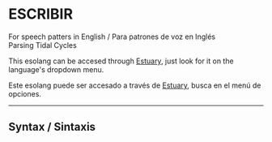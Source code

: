 # ESCRIBIR

For speech patters in English / Para patrones de voz en Inglés <br/>
Parsing Tidal Cycles <br/>

This esolang can be accesed through [Estuary](https://estuary.mcmaster.ca/), just look for it on the language's dropdown menu. <br/>

Este esolang puede ser accesado a través de [Estuary](https://estuary.mcmaster.ca/), busca en el menú de opciones.

____________________________________________

## Syntax / Sintaxis
